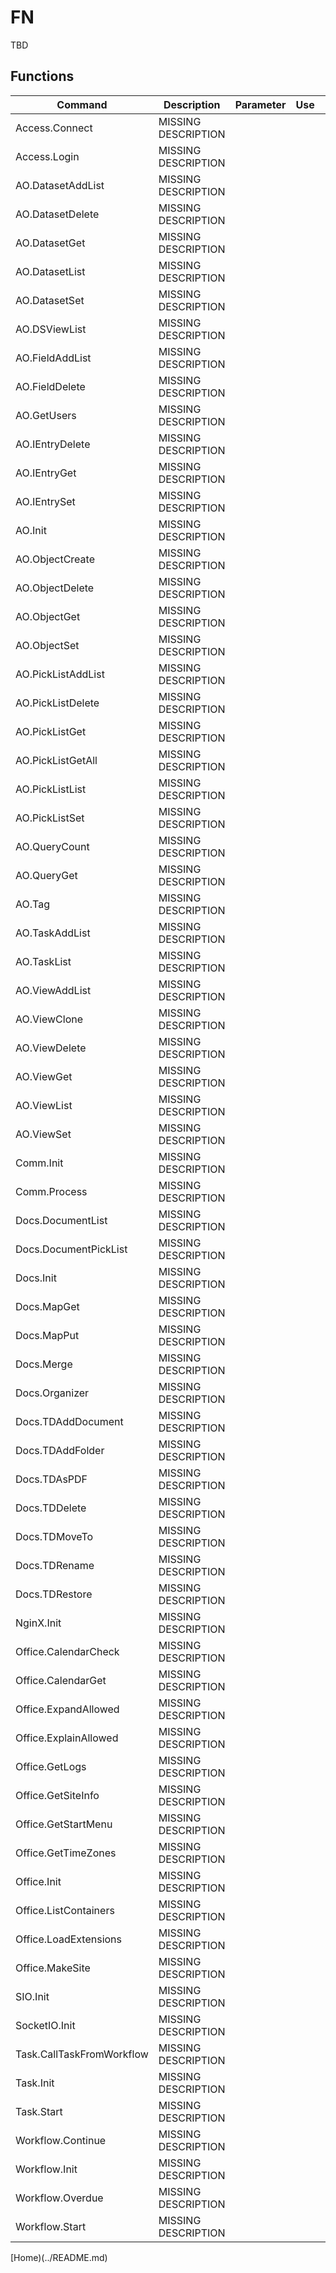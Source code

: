 # FN

TBD

## Functions

|Command|Description|Parameter|Use| |
|-|-|-|-|-|
|Access.Connect|MISSING DESCRIPTION|
|Access.Login|MISSING DESCRIPTION|
|AO.DatasetAddList|MISSING DESCRIPTION|
|AO.DatasetDelete|MISSING DESCRIPTION|
|AO.DatasetGet|MISSING DESCRIPTION|
|AO.DatasetList|MISSING DESCRIPTION|
|AO.DatasetSet|MISSING DESCRIPTION|
|AO.DSViewList|MISSING DESCRIPTION|
|AO.FieldAddList|MISSING DESCRIPTION|
|AO.FieldDelete|MISSING DESCRIPTION|
|AO.GetUsers|MISSING DESCRIPTION|
|AO.IEntryDelete|MISSING DESCRIPTION|
|AO.IEntryGet|MISSING DESCRIPTION|
|AO.IEntrySet|MISSING DESCRIPTION|
|AO.Init|MISSING DESCRIPTION|
|AO.ObjectCreate|MISSING DESCRIPTION|
|AO.ObjectDelete|MISSING DESCRIPTION|
|AO.ObjectGet|MISSING DESCRIPTION|
|AO.ObjectSet|MISSING DESCRIPTION|
|AO.PickListAddList|MISSING DESCRIPTION|
|AO.PickListDelete|MISSING DESCRIPTION|
|AO.PickListGet|MISSING DESCRIPTION|
|AO.PickListGetAll|MISSING DESCRIPTION|
|AO.PickListList|MISSING DESCRIPTION|
|AO.PickListSet|MISSING DESCRIPTION|
|AO.QueryCount|MISSING DESCRIPTION|
|AO.QueryGet|MISSING DESCRIPTION|
|AO.Tag|MISSING DESCRIPTION|
|AO.TaskAddList|MISSING DESCRIPTION|
|AO.TaskList|MISSING DESCRIPTION|
|AO.ViewAddList|MISSING DESCRIPTION|
|AO.ViewClone|MISSING DESCRIPTION|
|AO.ViewDelete|MISSING DESCRIPTION|
|AO.ViewGet|MISSING DESCRIPTION|
|AO.ViewList|MISSING DESCRIPTION|
|AO.ViewSet|MISSING DESCRIPTION|
|Comm.Init|MISSING DESCRIPTION|
|Comm.Process|MISSING DESCRIPTION|
|Docs.DocumentList|MISSING DESCRIPTION|
|Docs.DocumentPickList|MISSING DESCRIPTION|
|Docs.Init|MISSING DESCRIPTION|
|Docs.MapGet|MISSING DESCRIPTION|
|Docs.MapPut|MISSING DESCRIPTION|
|Docs.Merge|MISSING DESCRIPTION|
|Docs.Organizer|MISSING DESCRIPTION|
|Docs.TDAddDocument|MISSING DESCRIPTION|
|Docs.TDAddFolder|MISSING DESCRIPTION|
|Docs.TDAsPDF|MISSING DESCRIPTION|
|Docs.TDDelete|MISSING DESCRIPTION|
|Docs.TDMoveTo|MISSING DESCRIPTION|
|Docs.TDRename|MISSING DESCRIPTION|
|Docs.TDRestore|MISSING DESCRIPTION|
|NginX.Init|MISSING DESCRIPTION|
|Office.CalendarCheck|MISSING DESCRIPTION|
|Office.CalendarGet|MISSING DESCRIPTION|
|Office.ExpandAllowed|MISSING DESCRIPTION|
|Office.ExplainAllowed|MISSING DESCRIPTION|
|Office.GetLogs|MISSING DESCRIPTION|
|Office.GetSiteInfo|MISSING DESCRIPTION|
|Office.GetStartMenu|MISSING DESCRIPTION|
|Office.GetTimeZones|MISSING DESCRIPTION|
|Office.Init|MISSING DESCRIPTION|
|Office.ListContainers|MISSING DESCRIPTION|
|Office.LoadExtensions|MISSING DESCRIPTION|
|Office.MakeSite|MISSING DESCRIPTION|
|SIO.Init|MISSING DESCRIPTION|
|SocketIO.Init|MISSING DESCRIPTION|
|Task.CallTaskFromWorkflow|MISSING DESCRIPTION|
|Task.Init|MISSING DESCRIPTION|
|Task.Start|MISSING DESCRIPTION|
|Workflow.Continue|MISSING DESCRIPTION|
|Workflow.Init|MISSING DESCRIPTION|
|Workflow.Overdue|MISSING DESCRIPTION|
|Workflow.Start|MISSING DESCRIPTION|


[Home)(../README.md)
